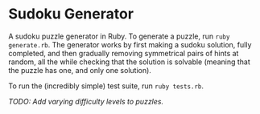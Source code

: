 Sudoku Generator
================

A sudoku puzzle generator in Ruby. To generate a puzzle, run `ruby generate.rb`. The generator works by first making a sudoku solution, fully completed, and then gradually removing symmetrical pairs of hints at random, all the while checking that the solution is solvable (meaning that the puzzle has one, and only one solution).

To run the (incredibly simple) test suite, run `ruby tests.rb`.

*TODO: Add varying difficulty levels to puzzles.*
